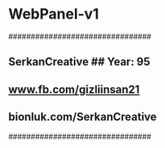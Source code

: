 # WebPanel-v1

################################
## SerkanCreative ## Year: 95 ##
## www.fb.com/gizliinsan21 #####
## bionluk.com/SerkanCreative ##
################################
